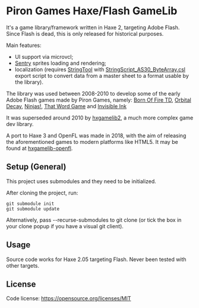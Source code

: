 # Piron Games Haxe/Flash GameLib

It's a game library/framework written in Haxe 2, targeting Adobe Flash. Since Flash is dead, this is only released for historical purposes.

Main features:
* UI support via microvcl;
* [Sentry](https://github.com/stefandee/gametoolkit) sprites loading and rendering;
* localization (requires [StringTool](https://github.com/stefandee/gametoolkit) with [StringScript_AS30_ByteArray.csl](tools/StringTool/StringScript_AS30_ByteArray.csl) export script to convert data from a master sheet to a format usable by the library).

The library was used between 2008-2010 to develop some of the early Adobe Flash games made by Piron Games, namely: [Born Of Fire TD](https://www.pirongames.com/born-of-fire-td/), [Orbital Decay](https://www.pirongames.com/orbital-decay/), [Ninjas!](https://www.pirongames.com/ninjas/), [That Word Game](https://www.pirongames.com/that-word-game/) and [Invisible Ink](https://www.pirongames.com/invisible-ink/)

It was superseded around 2010 by [hxgamelib2](https://github.com/stefandee/hxgamelib2), a much more complex game dev library.

A port to Haxe 3 and OpenFL was made in 2018, with the aim of releasing the aforementioned games to modern platforms like HTML5. It may be found at [hxgamelib-openfl](https://github.com/stefandee/hxgamelib-openfl).

## Setup (General)

This project uses submodules and they need to be initialized. 

After cloning the project, run:

```
git submodule init
git submodule update
```

Alternatively, pass --recurse-submodules to git clone (or tick the box in your clone popup if you have a visual git client).

## Usage
Source code works for Haxe 2.05 targeting Flash. Never been tested with other targets.

## License

Code license:
https://opensource.org/licenses/MIT

